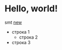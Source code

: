 # Hello, world!

smt [new](https://github.com/olesar/lingdata/blob/gh-pages/practicum_github.md)
- строка 1
  - строка 2
- строка 3
